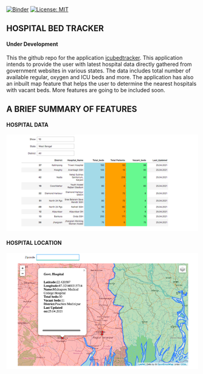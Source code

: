 [![Binder](https://mybinder.org/badge_logo.svg)](https://mybinder.org/v2/gh/hardikroutray/icutracker/HEAD)
[![License: MIT](https://img.shields.io/badge/License-MIT-yellow.svg)](https://opensource.org/licenses/MIT)



## HOSPITAL BED TRACKER

#### Under Development

This the github repo for the application [icubedtracker](https://icubedtracker.herokuapp.com). This application intends to provide the user with latest hospital data directly gathered from government websites in various states. The data includes total number of available regular, oxygen and ICU beds and more. The application has also an inbuilt map feature that helps the user to determine the nearest hospitals with vacant beds. More features are going to be included soon.

## A BRIEF SUMMARY OF FEATURES

#### HOSPITAL DATA

![HOSPITAL BED INFO](https://github.com/hardikroutray/icutracker/blob/main/images/hospitaldata.png)


#### HOSPITAL LOCATION

![HOSPITAL BED INFO](https://github.com/hardikroutray/icutracker/blob/main/images/hospitalonmap.png)
